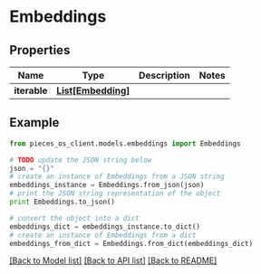 # Embeddings


## Properties
Name | Type | Description | Notes
------------ | ------------- | ------------- | -------------
**iterable** | [**List[Embedding]**](Embedding.md) |  | 

## Example

```python
from pieces_os_client.models.embeddings import Embeddings

# TODO update the JSON string below
json = "{}"
# create an instance of Embeddings from a JSON string
embeddings_instance = Embeddings.from_json(json)
# print the JSON string representation of the object
print Embeddings.to_json()

# convert the object into a dict
embeddings_dict = embeddings_instance.to_dict()
# create an instance of Embeddings from a dict
embeddings_from_dict = Embeddings.from_dict(embeddings_dict)
```
[[Back to Model list]](../README.md#documentation-for-models) [[Back to API list]](../README.md#documentation-for-api-endpoints) [[Back to README]](../README.md)



